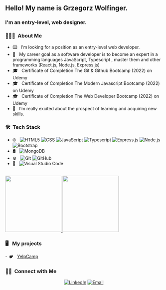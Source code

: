 <h2> Hello! My name is Grzegorz Wolfinger.</h2>
<h3>I'm an entry-level, web designer.</h3>

<h3> 🧑🏻‍💻 &nbsp;About Me </h3>

- ⌨️ &nbsp; I'm looking for a position as an entry-level web developer.
- 🤔 &nbsp; My career goal as a software developer is to become an expert in a programming languages JavaScript, Typescript , master them and other frameworks (React.js, Node.js, Express.js)
- 🎓 &nbsp; Certificate of Completion The Git & Github Bootcamp (2022) on Udemy
- 🎓 &nbsp; Certificate of Completion The Modern Javascript Bootcamp (2022) on Udemy
- 🎓 &nbsp; Certificate of Completion The Web Developer Bootcamp (2022) on Udemy
- 🌱 &nbsp; I’m really excited about the prospect of learning and acquiring new skills.

<h3> 🛠 &nbsp;Tech Stack</h3>

- 🌐 &nbsp;
  ![HTML5](https://img.shields.io/badge/-HTML5-333333?style=flat&logo=HTML5)
  ![CSS](https://img.shields.io/badge/-CSS-333333?style=flat&logo=CSS3&logoColor=1572B6)
  ![JavaScript](https://img.shields.io/badge/-JavaScript-333333?style=flat&logo=javascript)
  ![Typescript](https://img.shields.io/badge/-TypeScript-333333?style=flat&logo=Typescript)
  ![Express.js](https://img.shields.io/badge/-Express.js-333333?style=flat&logo=Express.js)
  ![Node.js](https://img.shields.io/badge/-Node.js-333333?style=flat&logo=node.js)
  ![Bootstrap](https://img.shields.io/badge/-Bootstrap-333333?style=flat&logo=bootstrap&logoColor=563D7C)    
- 🛢 &nbsp;
  ![MongoDB](https://img.shields.io/badge/-MongoDB-333333?style=flat&logo=mongodb)
- ⚙️ &nbsp;
  ![Git](https://img.shields.io/badge/-Git-333333?style=flat&logo=git)
  ![GitHub](https://img.shields.io/badge/-GitHub-333333?style=flat&logo=github)
- 🔧 &nbsp;
  ![Visual Studio Code](https://img.shields.io/badge/-Visual%20Studio%20Code-333333?style=flat&logo=visual-studio-code&logoColor=007ACC)

<br/>

<a href="https://github.com/wujekbizon">
  <img height="180em" src="https://github-readme-stats.vercel.app/api?username=wujekbizon&theme=buefy&show_icons=true" />
  <img height="180em" src="https://github-readme-stats.vercel.app/api/top-langs/?username=wujekbizon&theme=buefy&layout=compact" />
</a>

<br/>

<h3> 🖥️ &nbsp; My projects </h3>
- 🏕️ &nbsp; <a href="https://yelp-camp2022-gw.herokuapp.com/">YelpCamp</a>

<h3> 🤝🏻 &nbsp;Connect with Me </h3>

<p align="center">
<a href="https://www.linkedin.com/in/grzegorz-wolfinger-b88856229/"><img alt="LinkedIn" src="https://img.shields.io/badge/LinkedIn-Grzegorz%20Wolfinger%20-blue?style=flat-square&logo=linkedin"></a>
<a href="mailto:grzegorz.wolfinger@gmail.com"><img alt="Email" src="https://img.shields.io/badge/Email-grzegorz.wolfinger@gmail.com-blue?style=flat-square&logo=gmail"></a>
</p>

